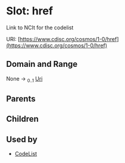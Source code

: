 
# Slot: href


Link to NCIt for the codelist

URI: [https://www.cdisc.org/cosmos/1-0/href](https://www.cdisc.org/cosmos/1-0/href)


## Domain and Range

None &#8594;  <sub>0..1</sub> [Uri](types/Uri.md)

## Parents


## Children


## Used by

 * [CodeList](CodeList.md)
